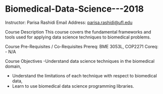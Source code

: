 # Biomedical-Data-Science---2018
Instructor:
Parisa Rashidi
Email Address: parisa.rashidi@ufl.edu


Course Description
This course covers the fundamental frameworks and tools used for applying data science techniques to biomedical problems.

Course Pre-Requisites / Co-Requisites
Prereq: BME 3053L, COP2271
Coreq: - N/A

Course Objectives
-Understand data science techniques in the biomedical domain, 
- Understand the limitations of each technique with respect to biomedical data,
- Learn to use biomedical data science programming libraries. 
